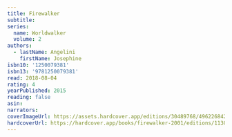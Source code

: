 ```yaml
---
title: Firewalker
subtitle:
series:
  name: Worldwalker
  volume: 2
authors:
  - lastName: Angelini
    firstName: Josephine
isbn10: '1250079381'
isbn13: '9781250079381'
read: 2018-08-04
rating: 4
yearPublished: 2015
reading: false
asin:
narrators:
coverImageUrl: https://assets.hardcover.app/editions/30489768/4962268420957883.jpg
hardcoverUrl: https://hardcover.app/books/firewalker-2001/editions/11304423
---
```

